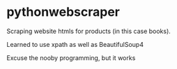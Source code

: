# pythonwebscraper

Scraping website htmls for products (in this case books).

Learned to use xpath as well as BeautifulSoup4

Excuse the nooby programming, but it works
